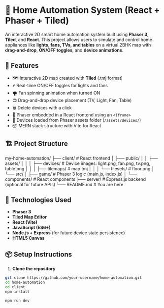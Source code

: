 # 🏡 Home Automation System (React + Phaser + Tiled)

An interactive 2D smart home automation system built using **Phaser 3**, **Tiled**, and **React**. This project allows users to simulate and control home appliances like **lights, fans, TVs, and tables** on a virtual 2BHK map with **drag-and-drop**, **ON/OFF toggles**, and **device animations**.

## 🚀 Features

- 🗺️ Interactive 2D map created with **Tiled** (.tmj format)
- ⚡ Real-time ON/OFF toggles for lights and fans
- 🌪️ Fan spinning animation when turned ON
- 📺 Drag-and-drop device placement (TV, Light, Fan, Table)
- 🗑️ Delete devices with a click
- 🧩 Phaser embedded in a React frontend using an `<iframe>`
- 🎨 Devices loaded from Phaser assets folder (`/assets/devices/`)
- 📦 MERN stack structure with Vite for React

## 🏗️ Project Structure

my-home-automation/
├── client/ # React frontend
│ ├── public/
│ │ ├── assets/
│ │ │ ├── devices/ # Device images: light.png, fan.png, tv.png, table.png
│ │ │ ├── tilemaps/ # map.tmj
│ │ │ └── tilesets/ # floor.png
│ └── src/
│ ├── game/ # Phaser 3 logic (main.js, index.js)
│ └── components/ # React components
├── server/ # Express.js backend (optional for future APIs)
└── README.md # You are here



## 🧰 Technologies Used

- **Phaser 3**
- **Tiled Map Editor**
- **React (Vite)**
- **JavaScript (ES6+)**
- **Node.js + Express** (for future device state persistence)
- **HTML5 Canvas**

## 📦 Setup Instructions

1. **Clone the repository**
```bash
git clone https://github.com/your-username/home-automation.git
cd home-automation
cd client
npm install

npm run dev

